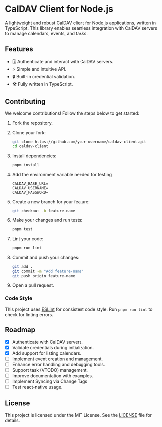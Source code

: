 # CalDAV Client for Node.js

A lightweight and robust CalDAV client for Node.js applications, written in TypeScript. This library enables seamless integration with CalDAV servers to manage calendars, events, and tasks.

## Features

- 🗓️ Authenticate and interact with CalDAV servers.
- ⚡ Simple and intuitive API.
- 🔒 Built-in credential validation.
- 🛠️ Fully written in TypeScript.

## Contributing

We welcome contributions! Follow the steps below to get started:

1. Fork the repository.
2. Clone your fork:

   ```bash
   git clone https://github.com/your-username/caldav-client.git
   cd caldav-client
   ```

3. Install dependencies:

   ```bash
   pnpm install
   ```

4. Add the environment variable needed for testing

    ```env
    CALDAV_BASE_URL=
    CALDAV_USERNAME=
    CALDAV_PASSWORD=
    ```

5. Create a new branch for your feature:

   ```bash
   git checkout -b feature-name
   ```

6. Make your changes and run tests:

   ```bash
   pnpm test
   ```

7. Lint your code:

   ```bash
   pnpm run lint
   ```

8. Commit and push your changes:

   ```bash
   git add .
   git commit -m "Add feature-name"
   git push origin feature-name
   ```

9.  Open a pull request.

### Code Style

This project uses [ESLint](https://eslint.org/) for consistent code style. Run `pnpm run lint` to check for linting errors.

## Roadmap

- [x] Authenticate with CalDAV servers.
- [x] Validate credentials during initialization.
- [x] Add support for listing calendars.
- [ ] Implement event creation and management.
- [ ] Enhance error handling and debugging tools.
- [ ] Support task (VTODO) management.
- [ ] Improve documentation with examples.
- [ ] Implement Syncing via Change Tags
- [ ] Test react-native usage.

## License

This project is licensed under the MIT License. See the [LICENSE](./LICENSE) file for details.

